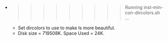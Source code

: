 * >>>>>>>>> Running inst-min-con-dircolors.sh ...
  * Set dircolors to use  to make ls more beautiful.
  * Disk size = 719508K. Space Used = 24K.
